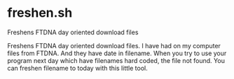# freshen.sh
Freshens FTDNA day oriented download files

Freshens FTDNA day oriented download files. I have had on my computer files from FTDNA. And they have date in filename. When you try to use your program next day which have filenames hard coded, the file not found. You can freshen filename to today with this little tool.
